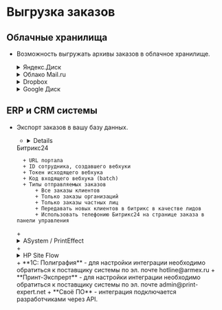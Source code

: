# Выгрузка заказов

## Облачные хранилища
* Возможность выгружать архивы заказов в облачное хранилище.
    <details>
    <summary>Яндекс.Диск</summary>

        + App ID
        + App pass
        + Access Token
        + Путь до заказов на Яндекс.Диск

    </details>
    <details>
    <summary>Облако Mail.ru</summary>
    
        + Email
        + Password
        + Путь до заказов на Облако Mail.ru

    </details>
    <details>
    <summary>Dropbox</summary>

        + App Access Token
        + Путь до заказов на Dropbox

    </details>
    <details>
    <summary>Google Диск</summary>

        + App ID
        + App Secret
        + App Name
        + Refresh Token
        + Client Email
        + Путь до заказов на Google Диск

    </details>

## ERP и CRM системы
* Экспорт заказов в вашу базу данных.
    + <details>
    <summary>Битрикс24</summary>
    
        + URL портала
        + ID сотрудника, создавшего вебхуки
        + Токен исходящего вебхука
        + Код входящего вебхука (batch)
        + Типы отправляемых заказов
            + Все заказы клиентов
            + Только заказы организаций
            + Только заказы частных лиц
            + Передавать новых клиентов в битрикс в качестве лидов
            + Использовать телефонию Битрикс24 на странице заказа в панели управления
    
    </details>
    + <details>
    <summary>ASystem / PrintEffect</summary>

        + Api host
        + Api key
        + Идентификатор менеджера
        + Идентификатор контрагента

    </details>
    + <details>
    <summary>HP Site Flow</summary>

        + Token
        + Secret

    </details>
    + **1С: Полиграфия** - для настройки интеграции необходимо обратиться к поставщику системы по эл. почте hotline@armex.ru
    + **Принт-Экспрерт** - для настройки интеграции необходимо обратиться к поставщику системы по эл. почте admin@print-expert.net
    + **Своё ПО** - интеграция подключается разработчиками через API.